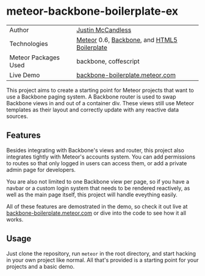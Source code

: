 # meteor-backbone-boilerplate-ex

<table>
    <tr>
        <td>
            Author
        </td>
        <td>
            <a href="http://www.justinmccandless.com">Justin McCandless</a>
        </td>
    </tr>
    <tr>
        <td>
            Technologies
        </td>
        <td>
            <a href="http://www.meteor.com">Meteor</a> 0.6, <a href="http://www.backbonejs.org">Backbone</a>, and <a href="http://www.html5boilerplate.com/">HTML5 Boilerplate</a>
        </td>
    </tr>
    <tr>
        <td>
            Meteor Packages Used
        </td>
        <td>
            backbone, coffescript
        </td>
    </tr>
    <tr>
        <td>
            Live Demo
        </td>
        <td>
            <a href="http://backbone-boilerplate.meteor.com/">backbone-boilerplate.meteor.com</a>
        </td>
    </tr>
</table>

This project aims to create a starting point for Meteor projects that want to use a Backbone paging system.  A Backbone router is used to swap Backbone views in and out of a container div.  These views still use Meteor templates as their layout and correctly update with any reactive data sources.

## Features

Besides integrating with Backbone's views and router, this project also integrates tightly with Meteor's accounts system.  You can add permissions to routes so that only logged in users can access them, or add a private admin page for developers.

You are also not limited to one Backbone view per page, so if you have a navbar or a custom login system that needs to be rendered reactively, as well as the main page itself, this project will handle eveything easily.

All of these features are demostrated in the demo, so check it out live at <a href="http://backbone-boilerplate.meteor.com/">backbone-boilerplate.meteor.com</a> or dive into the code to see how it all works.

## Usage

Just clone the repository, run `meteor` in the root directory, and start hacking in your own project like normal.  All that's provided is a starting point for your projects and a basic demo.

